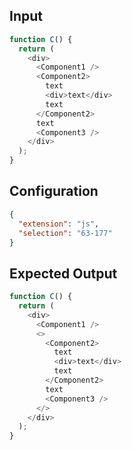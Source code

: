 
## Input
```javascript input
function C() {
  return (
    <div>
      <Component1 />
      <Component2>
        text
        <div>text</div>
        text
      </Component2>
      text
      <Component3 />
    </div>
  );
}
```

## Configuration
```json configuration
{
  "extension": "js",
  "selection": "63-177"
}
```

## Expected Output
```javascript expected output
function C() {
  return (
    <div>
      <Component1 />
      <>
        <Component2>
          text
          <div>text</div>
          text
        </Component2>
        text
        <Component3 />
      </>
    </div>
  );
}
```

